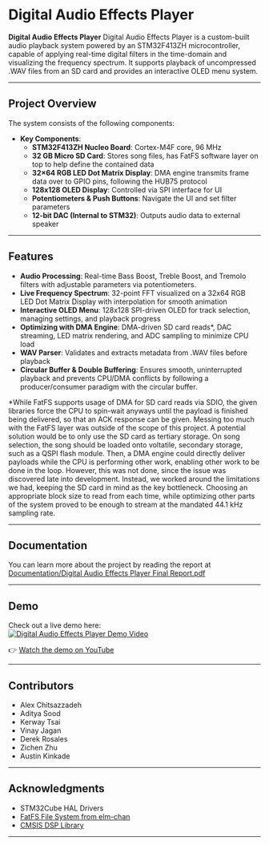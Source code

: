 # Digital Audio Effects Player

**Digital Audio Effects Player** Digital Audio Effects Player is a custom-built audio playback system powered by an STM32F413ZH microcontroller, 
capable of applying real-time digital filters in the time-domain and visualizing the frequency spectrum. It supports playback of uncompressed .WAV files from an SD card and provides an interactive OLED menu system.


---

## Project Overview

The system consists of the following components:

- **Key Components**:
  - **STM32F413ZH Nucleo Board**: Cortex-M4F core, 96 MHz
  - **32 GB Micro SD Card**: Stores song files, has FatFS software layer on top to help define the contained data
  - **32×64 RGB LED Dot Matrix Display**: DMA engine transmits frame data over to GPIO pins, following the HUB75 protocol
  - **128x128 OLED Display**: Controlled via SPI interface for UI
  - **Potentiometers & Push Buttons**: Navigate the UI and set filter parameters
  - **12-bit DAC (Internal to STM32)**: Outputs audio data to external speaker
---

## Features

- **Audio Processing**: Real-time Bass Boost, Treble Boost, and Tremolo filters with adjustable parameters via potentiometers.
- **Live Frequency Spectrum**: 32-point FFT visualized on a 32x64 RGB LED Dot Matrix Display with interpolation for smooth animation
- **Interactive OLED Menu**: 128x128 SPI-driven OLED for track selection, managing settings, and playback progress
- **Optimizing with DMA Engine**: DMA-driven SD card reads*, DAC streaming, LED matrix rendering, and ADC sampling to minimize CPU load
- **WAV Parser**: Validates and extracts metadata from .WAV files before playback
- **Circular Buffer & Double Buffering**: Ensures smooth, uninterrupted playback and prevents CPU/DMA conflicts by following a producer/consumer paradigm with the circular buffer.

*While FatFS supports usage of DMA for SD card reads via SDIO, the given libraries force the CPU to spin-wait anyways until the payload is finished being delivered, so that an ACK response can be given. 
Messing too much with the FatFS layer was outside of the scope of this project. A potential solution would be to only use the SD card as tertiary storage. On song selection, the song should be loaded onto 
voltatile, secondary storage, such as a QSPI flash module. Then, a DMA engine could directly deliver payloads while the CPU is performing other work, enabling other work to be done in the loop. However, this was 
not done, since the issue was discovered late into development. Instead, we worked around the limitations we had, keeping the SD card in mind as the key bottleneck. Choosing an appropriate block size to read from each time, 
while optimizing other parts of the system proved to be enough to stream at the mandated 44.1 kHz sampling rate.

---

## Documentation 

You can learn more about the project by reading the report at [Documentation/Digital Audio Effects Player Final Report.pdf](https://github.com/alexc0888/Digital-Audio-Effects-Player/blob/master/Documentation/Digital%20Audio%20Effects%20Player%20Final%20Report.pdf)

---

## Demo

Check out a live demo here:  
[![Digital Audio Effects Player Demo Video](https://img.youtube.com/vi/3w7WjbBNveA/0.jpg)](https://www.youtube.com/watch?v=3w7WjbBNveA)

👉 [Watch the demo on YouTube](https://www.youtube.com/watch?v=3w7WjbBNveA)

---

## Contributors

- Alex Chitsazzadeh
- Aditya Sood
- Kerway Tsai
- Vinay Jagan
- Derek Rosales
- Zichen Zhu
- Austin Kinkade

---


## Acknowledgments

- STM32Cube HAL Drivers
- [FatFS File System from elm-chan](https://elm-chan.org/fsw/ff/)
- [CMSIS DSP Library](https://arm-software.github.io/CMSIS_5/DSP/html/index.html)

---
